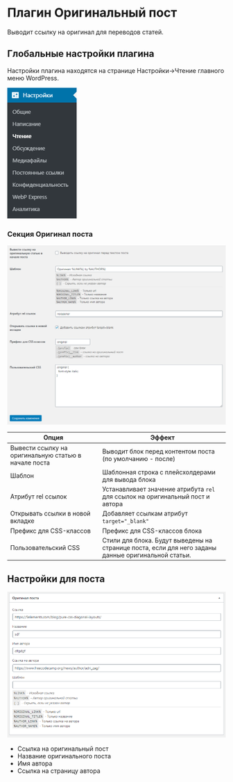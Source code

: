 # Плагин Оригинальный пост

Выводит ссылку на оригинал для переводов статей.

## Глобальные настройки плагина

Настройки плагина находятся на странице Настройки->Чтение главного меню WordPress.

![Настройки плагина в глобальном меню](./screenshots/global-settings-menu.png)

### Секция Оригинал поста

![Настройки плагина в глобальном меню](./screenshots/global-settings-page.png)

Опция|Эффект
-|-
Вывести ссылку на оригинальную статью в начале поста|Выводит блок перед контентом поста (по умолчанию - после)
Шаблон|Шаблонная строка с плейсхолдерами для вывода блока
Атрибут rel ссылок|Устанавливает значение атрибута <code>rel</code> для ссылок на оригинальный пост и автора
Открывать ссылки в новой вкладке|Добавляет ссылкам атрибут `target="_blank"`
Префикс для CSS-классов|Префикс для CSS-классов блока
Пользовательский CSS|Стили для блока. Будут выведены на странице поста, если для него заданы данные оригинальной статьи.

## Настройки для поста

![Настройки плагина на странице редактирования поста](./screenshots/post-settings.png)

* Ссылка на оригинальный пост
* Название оригинального поста
* Имя автора
* Ссылка на страницу автора

